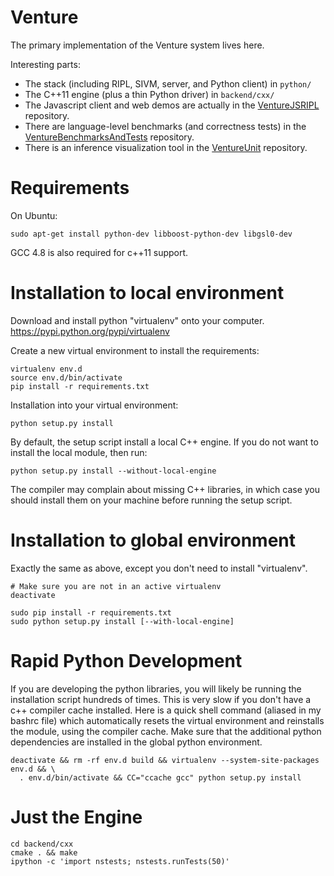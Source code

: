 Venture
=======

The primary implementation of the Venture system lives here.

Interesting parts:
- The stack (including RIPL, SIVM, server, and Python client) in `python/`
- The C++11 engine (plus a thin Python driver) in `backend/cxx/`
- The Javascript client and web demos are actually in the
  [VentureJSRIPL](https://github.com/mit-probabilistic-computing-project/VentureJSRIPL)
  repository.
- There are language-level benchmarks (and correctness tests) in the
  [VentureBenchmarksAndTests](https://github.com/mit-probabilistic-computing-project/VentureBenchmarksAndTests)
  repository.
- There is an inference visualization tool in the [VentureUnit](https://github.com/mit-probabilistic-computing-project/VentureUnit) repository.

Requirements
============

On Ubuntu:

    sudo apt-get install python-dev libboost-python-dev libgsl0-dev
    
GCC 4.8 is also required for c++11 support.

Installation to local environment
=================================

Download and install python "virtualenv" onto your computer.
https://pypi.python.org/pypi/virtualenv

Create a new virtual environment to install the requirements:

    virtualenv env.d
    source env.d/bin/activate
    pip install -r requirements.txt

Installation into your virtual environment:

    python setup.py install

By default, the setup script install a local C++ engine. If you
do not want to install the local module, then run:

    python setup.py install --without-local-engine

The compiler may complain about missing C++ libraries, in which case
you should install them on your machine before running the setup script.


Installation to global environment
==================================

Exactly the same as above, except you don't need to install "virtualenv".

    # Make sure you are not in an active virtualenv
    deactivate

    sudo pip install -r requirements.txt
    sudo python setup.py install [--with-local-engine]


Rapid Python Development
==================================

If you are developing the python libraries, you will
likely be running the installation script hundreds of
times. This is very slow if you don't have a c++ compiler
cache installed. Here is a quick shell command (aliased in
my bashrc file) which automatically resets the virtual
environment and reinstalls the module, using the compiler
cache. Make sure that the additional python dependencies
are installed in the global python environment.

    deactivate && rm -rf env.d build && virtualenv --system-site-packages env.d && \
      . env.d/bin/activate && CC="ccache gcc" python setup.py install

Just the Engine
===============

    cd backend/cxx
    cmake . && make
    ipython -c 'import nstests; nstests.runTests(50)'

